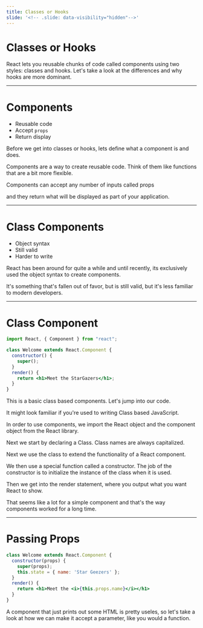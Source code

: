 ```yaml
---
title: Classes or Hooks
slide: '<!-- .slide: data-visibility="hidden"-->'
---
```


<!-- .slide: data-state="layout-title" class="bg-dark"-->

# Classes or Hooks

> >

React lets you reusable chunks of code called components using two styles: classes and hooks. Let's take a look at the differences and why hooks are more dominant.

---

# Components

- Reusable code
- Accept `props`
- Return display

> >

Before we get into classes or hooks, lets define what a component is and does.

Components are a way to create reusable code. Think of them like functions that are a bit more flexible.

Components can accept any number of inputs called props

and they return what will be displayed as part of your application.

---

# Class Components

- Object syntax
- Still valid
- Harder to write

> >

React has been around for quite a while and until recently, its exclusively used the object syntax to create components.

It's something that's fallen out of favor, but is still valid, but it's less familiar to modern developers.

---

# Class Component

```jsx
import React, { Component } from "react";

class Welcome extends React.Component {
  constructor() {
    super();
  }
  render() {
    return <h1>Meet the StarGazers</h1>;
  }
}
```

> >

This is a basic class based components. Let's jump into our code.

It might look familiar if you're used to writing Class based JavaScript.

In order to use components, we import the React object and the component object from the React library.

Next we start by declaring a Class. Class names are always capitalized.

Next we use the class to extend the functionality of a React component.

We then use a special function called a constructor. The job of the constructor is to initialize the instance of the class when it is used.

Then we get into the render statement, where you output what you want React to show.

That seems like a lot for a simple component and that's the way components worked for a long time.

---

# Passing Props

```jsx
class Welcome extends React.Component {
  constructor(props) {
    super(props);
    this.state = { name: 'Star Geezers' };
  }
  render() {
    return <h1>Meet the <i>{this.props.name}</i></h1>
  }
}
```

> >

A component that just prints out some HTML is pretty useles, so let's take a look at how we can make it accept a parameter, like you would a function.

